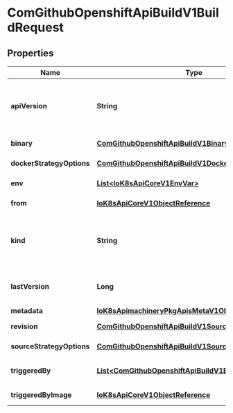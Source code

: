 
# ComGithubOpenshiftApiBuildV1BuildRequest

## Properties
Name | Type | Description | Notes
------------ | ------------- | ------------- | -------------
**apiVersion** | **String** | APIVersion defines the versioned schema of this representation of an object. Servers should convert recognized schemas to the latest internal value, and may reject unrecognized values. More info: https://git.k8s.io/community/contributors/devel/sig-architecture/api-conventions.md#resources |  [optional]
**binary** | [**ComGithubOpenshiftApiBuildV1BinaryBuildSource**](ComGithubOpenshiftApiBuildV1BinaryBuildSource.md) | binary indicates a request to build from a binary provided to the builder |  [optional]
**dockerStrategyOptions** | [**ComGithubOpenshiftApiBuildV1DockerStrategyOptions**](ComGithubOpenshiftApiBuildV1DockerStrategyOptions.md) | DockerStrategyOptions contains additional docker-strategy specific options for the build |  [optional]
**env** | [**List&lt;IoK8sApiCoreV1EnvVar&gt;**](IoK8sApiCoreV1EnvVar.md) | env contains additional environment variables you want to pass into a builder container. |  [optional]
**from** | [**IoK8sApiCoreV1ObjectReference**](IoK8sApiCoreV1ObjectReference.md) | from is the reference to the ImageStreamTag that triggered the build. |  [optional]
**kind** | **String** | Kind is a string value representing the REST resource this object represents. Servers may infer this from the endpoint the client submits requests to. Cannot be updated. In CamelCase. More info: https://git.k8s.io/community/contributors/devel/sig-architecture/api-conventions.md#types-kinds |  [optional]
**lastVersion** | **Long** | lastVersion (optional) is the LastVersion of the BuildConfig that was used to generate the build. If the BuildConfig in the generator doesn&#39;t match, a build will not be generated. |  [optional]
**metadata** | [**IoK8sApimachineryPkgApisMetaV1ObjectMetaV2**](IoK8sApimachineryPkgApisMetaV1ObjectMetaV2.md) |  |  [optional]
**revision** | [**ComGithubOpenshiftApiBuildV1SourceRevision**](ComGithubOpenshiftApiBuildV1SourceRevision.md) | revision is the information from the source for a specific repo snapshot. |  [optional]
**sourceStrategyOptions** | [**ComGithubOpenshiftApiBuildV1SourceStrategyOptions**](ComGithubOpenshiftApiBuildV1SourceStrategyOptions.md) | SourceStrategyOptions contains additional source-strategy specific options for the build |  [optional]
**triggeredBy** | [**List&lt;ComGithubOpenshiftApiBuildV1BuildTriggerCause&gt;**](ComGithubOpenshiftApiBuildV1BuildTriggerCause.md) | triggeredBy describes which triggers started the most recent update to the build configuration and contains information about those triggers. | 
**triggeredByImage** | [**IoK8sApiCoreV1ObjectReference**](IoK8sApiCoreV1ObjectReference.md) | triggeredByImage is the Image that triggered this build. |  [optional]




